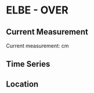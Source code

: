 # ELBE - OVER

## Current Measurement

Current measurement: <Value topic="rivers/pegel-online/ELBE/OVER/measurementValue"/> cm

## Time Series

<TimeSeries topic="rivers/pegel-online/ELBE/OVER/measurementValue" period="week" />

## Location

<WorldMap>
  <Marker lat="53.42869208255753" lon="10.101120233110475" labelTopic="rivers/pegel-online/ELBE/OVER" />
</WorldMap>
